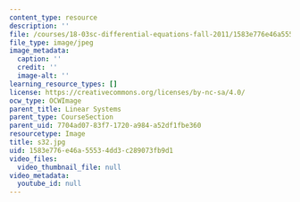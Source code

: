 ```yaml
---
content_type: resource
description: ''
file: /courses/18-03sc-differential-equations-fall-2011/1583e776e46a55534dd3c289073fb9d1_s32.jpg
file_type: image/jpeg
image_metadata:
  caption: ''
  credit: ''
  image-alt: ''
learning_resource_types: []
license: https://creativecommons.org/licenses/by-nc-sa/4.0/
ocw_type: OCWImage
parent_title: Linear Systems
parent_type: CourseSection
parent_uid: 7704ad07-83f7-1720-a984-a52df1fbe360
resourcetype: Image
title: s32.jpg
uid: 1583e776-e46a-5553-4dd3-c289073fb9d1
video_files:
  video_thumbnail_file: null
video_metadata:
  youtube_id: null
---
```

